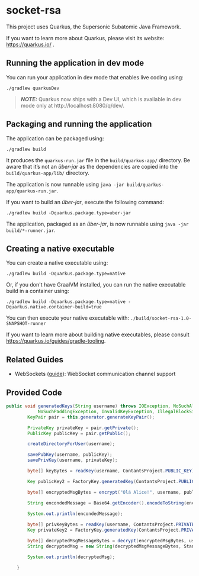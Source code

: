 # socket-rsa

This project uses Quarkus, the Supersonic Subatomic Java Framework.

If you want to learn more about Quarkus, please visit its website: https://quarkus.io/ .

## Running the application in dev mode

You can run your application in dev mode that enables live coding using:

```shell script
./gradlew quarkusDev
```

> **_NOTE:_**  Quarkus now ships with a Dev UI, which is available in dev mode only at http://localhost:8080/q/dev/.

## Packaging and running the application

The application can be packaged using:

```shell script
./gradlew build
```

It produces the `quarkus-run.jar` file in the `build/quarkus-app/` directory.
Be aware that it’s not an _über-jar_ as the dependencies are copied into the `build/quarkus-app/lib/` directory.

The application is now runnable using `java -jar build/quarkus-app/quarkus-run.jar`.

If you want to build an _über-jar_, execute the following command:

```shell script
./gradlew build -Dquarkus.package.type=uber-jar
```

The application, packaged as an _über-jar_, is now runnable using `java -jar build/*-runner.jar`.

## Creating a native executable

You can create a native executable using:

```shell script
./gradlew build -Dquarkus.package.type=native
```

Or, if you don't have GraalVM installed, you can run the native executable build in a container using:

```shell script
./gradlew build -Dquarkus.package.type=native -Dquarkus.native.container-build=true
```

You can then execute your native executable with: `./build/socket-rsa-1.0-SNAPSHOT-runner`

If you want to learn more about building native executables, please consult https://quarkus.io/guides/gradle-tooling.

## Related Guides

- WebSockets ([guide](https://quarkus.io/guides/websockets)): WebSocket communication channel support

## Provided Code

```java
public void generatedKeys(String username) throws IOException, NoSuchAlgorithmException, InvalidKeySpecException,
            NoSuchPaddingException, InvalidKeyException, IllegalBlockSizeException, BadPaddingException {
        KeyPair pair = this.generator.generateKeyPair();

        PrivateKey privateKey = pair.getPrivate();
        PublicKey publicKey = pair.getPublic();

        createDirectoryForUser(username);

        savePubKey(username, publicKey);
        savePrivKey(username, privateKey);

        byte[] keyBytes = readKey(username, ContantsProject.PUBLIC_KEY);

        Key publicKey2 = FactoryKey.generatedKey(ContantsProject.PUBLIC_KEY, keyBytes);

        byte[] encryptedMsgBytes = encrypt("Olá Alice!", username, publicKey2);

        String encondedMessage = Base64.getEncoder().encodeToString(encryptedMsgBytes); // Transformando em formato
                                                                                        // legivel
        System.out.println(encondedMessage);

        byte[] privKeyBytes = readKey(username, ContantsProject.PRIVATE_KEY);
        Key privateKey2 = FactoryKey.generatedKey(ContantsProject.PRIVATE_KEY, privKeyBytes);

        byte[] decryptedMsgMessageBytes = decrypt(encryptedMsgBytes, username, privateKey2);
        String decryptedMsg = new String(decryptedMsgMessageBytes, StandardCharsets.UTF_8);

        System.out.println(decryptedMsg);

    }
```
